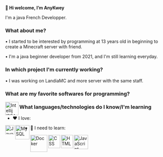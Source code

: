 **👋 Hi welcome, I’m AnyKwey**

I'm a java French Developper.


### What about me?

  • I started to be interested by programming at 13 years old in beginning to create a Minecraft server with friend.
  
  • I'm a java beginner developer from 2021, and I'm still learning everyday.

### In which project I'm currently working?

  • I was working on LandiaMC and more server with the same staff.

### What are my favorite softwares for programming?

<img align="left" alt="Intellij IDEA " width="42px" src="https://resources.jetbrains.com/storage/products/intellij-idea/img/meta/intellij-idea_logo_300x300.png" />

### What languages/technologies do I know/I'm learning

- :heart: I love:

<img align="left" alt="Java " width="29,6px" src="https://upload.wikimedia.org/wikipedia/fr/2/2e/Java_Logo.svg" />
<img align="left" alt="MySQL " width="45,6px" src="http://pngimg.com/uploads/mysql/mysql_PNG23.png" />

- :hammer: I need to learn:

<img align="left" alt="Docker " width="54,6px" src="https://www.docker.com/wp-content/uploads/2022/03/vertical-logo-monochromatic.png" /> 

<img align="left" alt="CSS " width="38,6px" height="42,2px" src="https://upload.wikimedia.org/wikipedia/commons/d/d5/CSS3_logo_and_wordmark.svg" />

<img align="left" alt="HTML " width="38,6px" height="42,2px" src="https://upload.wikimedia.org/wikipedia/commons/6/61/HTML5_logo_and_wordmark.svg" />

<img align="left" alt="JavaScript " width="45,6px" src="https://upload.wikimedia.org/wikipedia/commons/9/99/Unofficial_JavaScript_logo_2.svg" />

<!---
AnyKwey/AnyKwey is a ✨ special ✨ repository because its `README.md` (this file) appears on your GitHub profile.
You can click the Preview link to take a look at your changes.
--->
